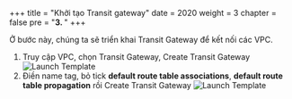 +++
title = "Khởi tạo Transit gateway"
date = 2020
weight = 3
chapter = false
pre = "<b>3. </b>"
+++

Ở bước này, chúng ta sẽ triển khai Transit Gateway để kết nối các VPC.
1. Truy cập VPC, chọn Transit Gateway, Create Transit Gateway
  ![Launch Template](/images/anh/photo19.png)
2. Điền name tag, bỏ tick **default route table associations**, **default route table propagation** rồi Create Transit Gateway
  ![Launch Template](/images/anh/photo20.png)
  